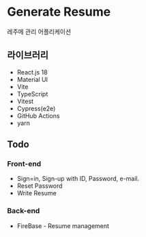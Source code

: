 # Generate Resume

레주메 관리 어플리케이션

## 라이브러리

* React.js 18
* Material UI
* Vite
* TypeScript
* Vitest
* Cypress(e2e)
* GitHub Actions
* yarn

## Todo

### Front-end

* Sign=in, Sign-up with ID, Password, e-mail.
* Reset Password
* Write Resume

### Back-end

* FireBase - Resume management
